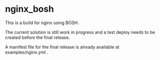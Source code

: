 # nginx_bosh
This is a build for nginx using BOSH.

The current solution is still work in progress and a test deploy needs
to be created before the final release.

A manifest file for the final release is already available at
examples/nginx.yml .

